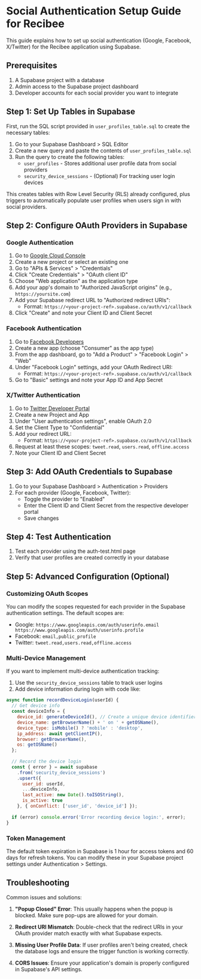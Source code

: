 # Social Authentication Setup Guide for Recibee

This guide explains how to set up social authentication (Google, Facebook, X/Twitter) for the Recibee application using Supabase.

## Prerequisites

1. A Supabase project with a database
2. Admin access to the Supabase project dashboard
3. Developer accounts for each social provider you want to integrate

## Step 1: Set Up Tables in Supabase

First, run the SQL script provided in `user_profiles_table.sql` to create the necessary tables:

1. Go to your Supabase Dashboard > SQL Editor
2. Create a new query and paste the contents of `user_profiles_table.sql`
3. Run the query to create the following tables:
   - `user_profiles` - Stores additional user profile data from social providers
   - `security_device_sessions` - (Optional) For tracking user login devices

This creates tables with Row Level Security (RLS) already configured, plus triggers to automatically populate user profiles when users sign in with social providers.

## Step 2: Configure OAuth Providers in Supabase

### Google Authentication

1. Go to [Google Cloud Console](https://console.cloud.google.com/)
2. Create a new project or select an existing one
3. Go to "APIs & Services" > "Credentials"
4. Click "Create Credentials" > "OAuth client ID"
5. Choose "Web application" as the application type
6. Add your app's domain to "Authorized JavaScript origins" (e.g., `https://yoursite.com`)
7. Add your Supabase redirect URL to "Authorized redirect URIs":
   - Format: `https://<your-project-ref>.supabase.co/auth/v1/callback`
8. Click "Create" and note your Client ID and Client Secret

### Facebook Authentication

1. Go to [Facebook Developers](https://developers.facebook.com/)
2. Create a new app (choose "Consumer" as the app type)
3. From the app dashboard, go to "Add a Product" > "Facebook Login" > "Web"
4. Under "Facebook Login" settings, add your OAuth Redirect URI:
   - Format: `https://<your-project-ref>.supabase.co/auth/v1/callback`
5. Go to "Basic" settings and note your App ID and App Secret

### X/Twitter Authentication

1. Go to [Twitter Developer Portal](https://developer.twitter.com/en/portal/dashboard)
2. Create a new Project and App
3. Under "User authentication settings", enable OAuth 2.0
4. Set the Client Type to "Confidential"
5. Add your redirect URL:
   - Format: `https://<your-project-ref>.supabase.co/auth/v1/callback`
6. Request at least these scopes: `tweet.read`, `users.read`, `offline.access`
7. Note your Client ID and Client Secret

## Step 3: Add OAuth Credentials to Supabase

1. Go to your Supabase Dashboard > Authentication > Providers
2. For each provider (Google, Facebook, Twitter):
   - Toggle the provider to "Enabled"
   - Enter the Client ID and Client Secret from the respective developer portal
   - Save changes

## Step 4: Test Authentication

1. Test each provider using the auth-test.html page
2. Verify that user profiles are created correctly in your database

## Step 5: Advanced Configuration (Optional)

### Customizing OAuth Scopes

You can modify the scopes requested for each provider in the Supabase authentication settings. The default scopes are:

- Google: `https://www.googleapis.com/auth/userinfo.email https://www.googleapis.com/auth/userinfo.profile`
- Facebook: `email,public_profile`
- Twitter: `tweet.read,users.read,offline.access`

### Multi-Device Management

If you want to implement multi-device authentication tracking:

1. Use the `security_device_sessions` table to track user logins
2. Add device information during login with code like:

```javascript
async function recordDeviceLogin(userId) {
  // Get device info
  const deviceInfo = {
    device_id: generateDeviceId(), // Create a unique device identifier
    device_name: getBrowserName() + ' on ' + getOSName(),
    device_type: isMobile() ? 'mobile' : 'desktop',
    ip_address: await getClientIP(),
    browser: getBrowserName(),
    os: getOSName()
  };
  
  // Record the device login
  const { error } = await supabase
    .from('security_device_sessions')
    .upsert({
      user_id: userId,
      ...deviceInfo,
      last_active: new Date().toISOString(),
      is_active: true
    }, { onConflict: ['user_id', 'device_id'] });
    
  if (error) console.error('Error recording device login:', error);
}
```

### Token Management

The default token expiration in Supabase is 1 hour for access tokens and 60 days for refresh tokens. You can modify these in your Supabase project settings under Authentication > Settings.

## Troubleshooting

Common issues and solutions:

1. **"Popup Closed" Error**: This usually happens when the popup is blocked. Make sure pop-ups are allowed for your domain.

2. **Redirect URI Mismatch**: Double-check that the redirect URIs in your OAuth provider match exactly with what Supabase expects.

3. **Missing User Profile Data**: If user profiles aren't being created, check the database logs and ensure the trigger function is working correctly.

4. **CORS Issues**: Ensure your application's domain is properly configured in Supabase's API settings. 